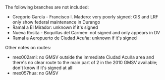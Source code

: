 The following branches are not included:
* Gregorio García - Francisco I. Madero: very poorly signed; GIS and LRF only show federal maintenance in Durango
* Ramal a El Mirador: unknown if it's signed
* Nueva Rosita - Boquillas del Carmen: not signed and only appears in DV
* Ramal a Aeropuerto de Ciudad Acuña: unknown if it's signed

Other notes on routes:
* mex002ami: no GMSV outside the immediate Ciudad Acuña area and there's no clear route to the main part of 2 in the 2010 GMSV available; don't know if it's signed at all
* mex057hua: no GMSV
